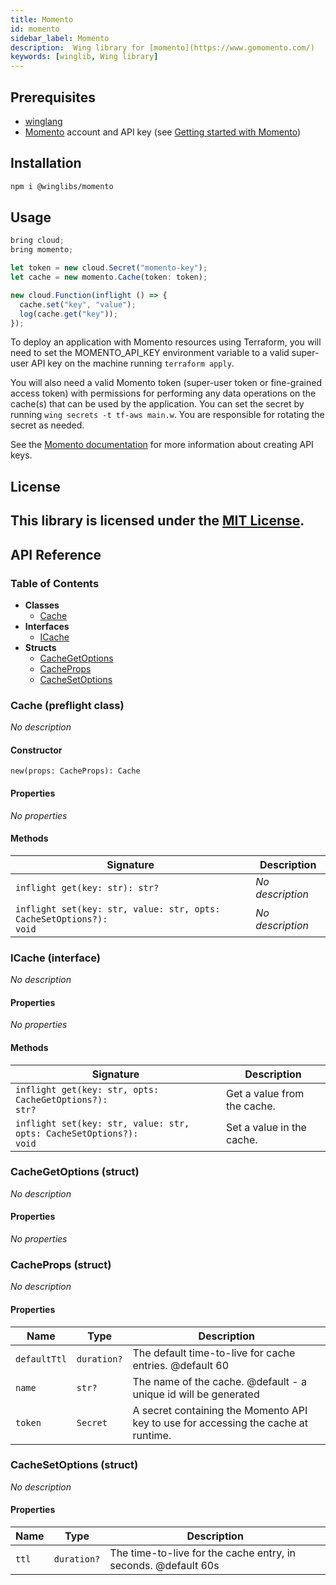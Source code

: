 ```yaml
---
title: Momento
id: momento
sidebar_label: Momento
description:  Wing library for [momento](https://www.gomomento.com/)
keywords: [winglib, Wing library]
---
```

## Prerequisites

* [winglang](https://winglang.io)
* [Momento](https://www.gomomento.com/) account and API key (see [Getting started with Momento](https://docs.momentohq.com/cache/getting-started))

## Installation

```sh
npm i @winglibs/momento
```

## Usage

```js
bring cloud;
bring momento;

let token = new cloud.Secret("momento-key");
let cache = new momento.Cache(token: token);

new cloud.Function(inflight () => {
  cache.set("key", "value");
  log(cache.get("key"));
});
```

To deploy an application with Momento resources using Terraform, you will need to set the MOMENTO_API_KEY environment variable to a valid super-user API key on the machine running `terraform apply`.

You will also need a valid Momento token (super-user token or fine-grained access token) with permissions for performing any data operations on the cache(s) that can be used by the application.
You can set the secret by running `wing secrets -t tf-aws main.w`.
You are responsible for rotating the secret as needed.

See the [Momento documentation](https://docs.momentohq.com/cache/develop/authentication/api-keys) for more information about creating API keys.

## License

This library is licensed under the [MIT License](./LICENSE).
---
## API Reference

### Table of Contents

- **Classes**
  - <a href="#@winglibs/momento.Cache">Cache</a>
- **Interfaces**
  - <a href="#@winglibs/momento.ICache">ICache</a>
- **Structs**
  - <a href="#@winglibs/momento.CacheGetOptions">CacheGetOptions</a>
  - <a href="#@winglibs/momento.CacheProps">CacheProps</a>
  - <a href="#@winglibs/momento.CacheSetOptions">CacheSetOptions</a>

### Cache (preflight class) <a class="wing-docs-anchor" id="@winglibs/momento.Cache"></a>

*No description*

#### Constructor

```
new(props: CacheProps): Cache
```

#### Properties

*No properties*

#### Methods

| **Signature** | **Description** |
| --- | --- |
| <code>inflight get(key: str): str?</code> | *No description* |
| <code>inflight set(key: str, value: str, opts: CacheSetOptions?): void</code> | *No description* |

### ICache (interface) <a class="wing-docs-anchor" id="@winglibs/momento.ICache"></a>

*No description*

#### Properties

*No properties*

#### Methods

| **Signature** | **Description** |
| --- | --- |
| <code>inflight get(key: str, opts: CacheGetOptions?): str?</code> | Get a value from the cache. |
| <code>inflight set(key: str, value: str, opts: CacheSetOptions?): void</code> | Set a value in the cache. |

### CacheGetOptions (struct) <a class="wing-docs-anchor" id="@winglibs/momento.CacheGetOptions"></a>

*No description*

#### Properties

*No properties*

### CacheProps (struct) <a class="wing-docs-anchor" id="@winglibs/momento.CacheProps"></a>

*No description*

#### Properties

| **Name** | **Type** | **Description** |
| --- | --- | --- |
| <code>defaultTtl</code> | <code>duration?</code> | The default time-to-live for cache entries. @default 60 |
| <code>name</code> | <code>str?</code> | The name of the cache. @default - a unique id will be generated |
| <code>token</code> | <code>Secret</code> | A secret containing the Momento API key to use for accessing the cache at runtime. |

### CacheSetOptions (struct) <a class="wing-docs-anchor" id="@winglibs/momento.CacheSetOptions"></a>

*No description*

#### Properties

| **Name** | **Type** | **Description** |
| --- | --- | --- |
| <code>ttl</code> | <code>duration?</code> | The time-to-live for the cache entry, in seconds. @default 60s |


